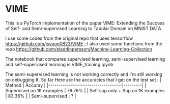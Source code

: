 # VIME
This is a PyTorch implementation of the paper VIME: Extending the Success of Self- and Semi-supervised Learning to Tabular Domain on MNIST DATA

I use some codes from the original repo that uses tensorflow https://github.com/jsyoon0823/VIME ; I also used some functions from the repo https://github.com/aladdinpersson/Machine-Learning-Collection <br>

The notebook that compares supervised learning, semi-supervised learning and self-supervised learning is VIME_training.ipynb <br>

The semi-supervised learning is not working correctly and I'm still working on debugging It.
So far Here are the accuracies that I get on the test set :
| Method                             | Accuray |
|------------------------------------|---------|
| Supervised on 1K examples          | 76.76%  |
| Self sup.only + Sup.on 1K examples | 83.36%  |
| Semi-supervised                    | ?       |

